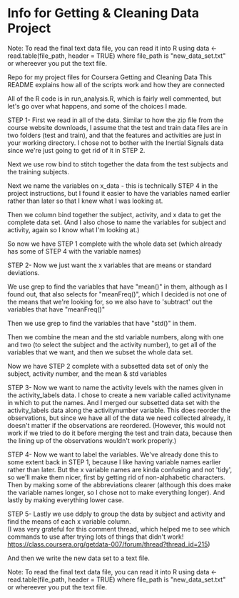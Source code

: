 Info for Getting & Cleaning Data Project
================

Note: To read the final text data file, you can read it into R using
data <- read.table(file_path, header = TRUE) where file_path is 
"new_data_set.txt" or whereever you put the text file.

Repo for my project files for Coursera Getting and Cleaning Data
This README explains how all of the scripts work and how they are connected

All of the R code is in run_analysis.R, which is fairly well commented,
but let's go over what happens, and some of the choices I made.

STEP 1-
First we read in all of the data.  Similar to how the zip file from the 
course website downloads, I assume that the test and train data files
are in two folders (test and train), and that the features and activities
are just in your working directory.  I chose not to bother with the 
Inertial Signals data since we're just going to get rid of it in STEP 2.

Next we use row bind to stitch together the data from the test subjects
and the training subjects.

Next we name the variables on x_data - this is technically STEP 4 in 
the project instructions, but I found it easier to have the variables
named earlier rather than later so that I knew what I was looking at.

Then we column bind together the subject, activity, and x data to get
the complete data set.  (And I also chose to name the variables for 
subject and activity, again so I know what I'm looking at.)

So now we have STEP 1 complete with the whole data set (which already
has some of STEP 4 with the variable names)

STEP 2-
Now we just want the x variables that are means or standard deviations.

We use grep to find the variables that have "mean()" in them, although
as I found out, that also selects for "meanFreq()", which I decided is
not one of the means that we're looking for, so we also have to 'subtract'
out the variables that have "meanFreq()"

Then we use grep to find the variables that have "std()" in them.

Then we combine the mean and the std variable numbers, along with one 
and two (to select the subject and the activity number), to get all of 
the variables that we want, and then we subset the whole data set.

Now we have STEP 2 complete with a subsetted data set of only the
subject, activity number, and the mean & std variables

STEP 3-
Now we want to name the activity levels with the names given in the
activity_labels data.  I chose to create a new variable called activityname
in which to put the names.  And I merged our subsetted data set with the
activity_labels data along the activitynumber variable.  This does reorder
the observations, but since we have all of the data we need collected 
already, it doesn't matter if the observations are reordered.  (However,
this would not work if we tried to do it before merging the test and train
data, because then the lining up of the observations wouldn't work properly.)

STEP 4-
Now we want to label the variables.  We've already done this to some extent
back in STEP 1, because I like having variable names earlier rather than later.
But the x variable names are kinda confusing and not 'tidy', so we'll make them
nicer, first by getting rid of non-alphabetic characters.  Then by making some
of the abbreviations clearer (although this does make the variable names longer,
so I chose not to make everything longer).  And lastly by making everything
lower case.

STEP 5-
Lastly we use ddply to group the data by subject and activity and find the means 
of each x variable column.  
(I was very grateful for this comment thread, which helped me to see which commands
to use after trying lots of things that didn't work!  
https://class.coursera.org/getdata-007/forum/thread?thread_id=215)

And then we write the new data set to a text file.

Note: To read the final text data file, you can read it into R using
data <- read.table(file_path, header = TRUE) where file_path is 
"new_data_set.txt" or whereever you put the text file.



